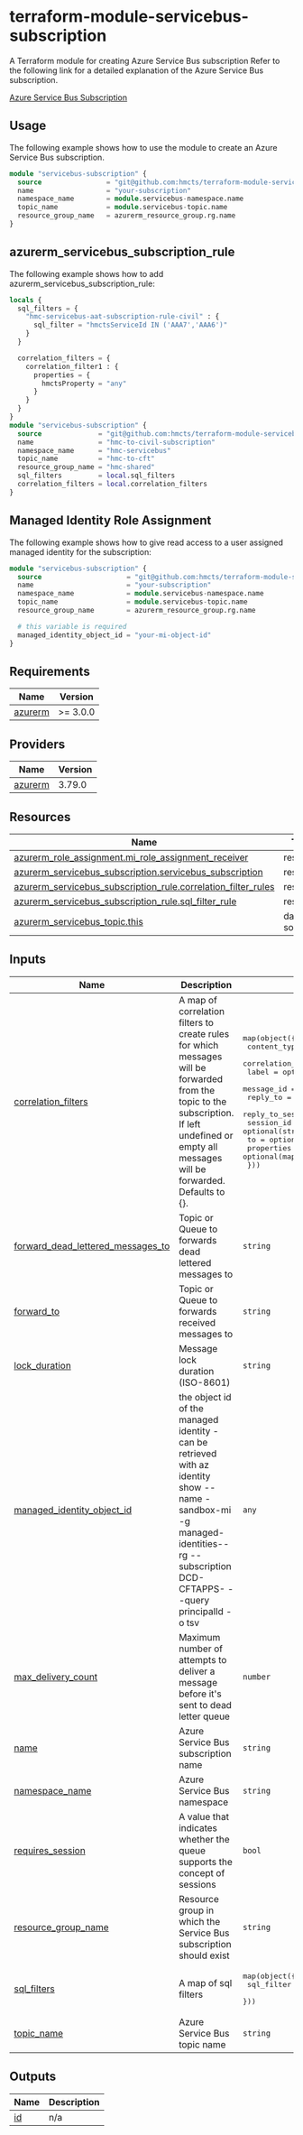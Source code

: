 # terraform-module-servicebus-subscription

A Terraform module for creating Azure Service Bus subscription
Refer to the following link for a detailed explanation of the Azure Service Bus subscription.

[Azure Service Bus Subscription](https://docs.microsoft.com/en-us/azure/service-bus-messaging/service-bus-queues-topics-subscriptions)

## Usage

The following example shows how to use the module to create an Azure Service Bus subscription. 

```terraform
module "servicebus-subscription" {
  source                = "git@github.com:hmcts/terraform-module-servicebus-subscription?ref=master"
  name                  = "your-subscription"
  namespace_name        = module.servicebus-namespace.name
  topic_name            = module.servicebus-topic.name
  resource_group_name   = azurerm_resource_group.rg.name
}
```

## azurerm_servicebus_subscription_rule

The following example shows how to add azurerm_servicebus_subscription_rule:

```terraform
locals {
  sql_filters = {
    "hmc-servicebus-aat-subscription-rule-civil" : {
      sql_filter = "hmctsServiceId IN ('AAA7','AAA6')"
    }
  }

  correlation_filters = {
    correlation_filter1 : {
      properties = {
        hmctsProperty = "any"
      }
    }
  }
}
module "servicebus-subscription" {
  source              = "git@github.com:hmcts/terraform-module-servicebus-subscription?ref=master"
  name                = "hmc-to-civil-subscription"
  namespace_name      = "hmc-servicebus"
  topic_name          = "hmc-to-cft"
  resource_group_name = "hmc-shared"
  sql_filters         = local.sql_filters
  correlation_filters = local.correlation_filters
}
```

## Managed Identity Role Assignment
The following example shows how to give read access to a user assigned managed identity for the subscription:

```terraform
module "servicebus-subscription" {
  source                     = "git@github.com:hmcts/terraform-module-servicebus-subscription?ref=master"
  name                       = "your-subscription"
  namespace_name             = module.servicebus-namespace.name
  topic_name                 = module.servicebus-topic.name
  resource_group_name        = azurerm_resource_group.rg.name

  # this variable is required
  managed_identity_object_id = "your-mi-object-id"
}
```


<!-- BEGIN_TF_DOCS -->
## Requirements

| Name | Version |
|------|---------|
| <a name="requirement_azurerm"></a> [azurerm](#requirement\_azurerm) | >= 3.0.0 |

## Providers

| Name | Version |
|------|---------|
| <a name="provider_azurerm"></a> [azurerm](#provider\_azurerm) | 3.79.0 |

## Resources

| Name | Type |
|------|------|
| [azurerm_role_assignment.mi_role_assignment_receiver](https://registry.terraform.io/providers/hashicorp/azurerm/latest/docs/resources/role_assignment) | resource |
| [azurerm_servicebus_subscription.servicebus_subscription](https://registry.terraform.io/providers/hashicorp/azurerm/latest/docs/resources/servicebus_subscription) | resource |
| [azurerm_servicebus_subscription_rule.correlation_filter_rules](https://registry.terraform.io/providers/hashicorp/azurerm/latest/docs/resources/servicebus_subscription_rule) | resource |
| [azurerm_servicebus_subscription_rule.sql_filter_rule](https://registry.terraform.io/providers/hashicorp/azurerm/latest/docs/resources/servicebus_subscription_rule) | resource |
| [azurerm_servicebus_topic.this](https://registry.terraform.io/providers/hashicorp/azurerm/latest/docs/data-sources/servicebus_topic) | data source |

## Inputs

| Name | Description | Type | Default | Required |
|------|-------------|------|---------|:--------:|
| <a name="input_correlation_filters"></a> [correlation\_filters](#input\_correlation\_filters) | A map of correlation filters to create rules for which messages will be forwarded from the topic to the subscription. If left undefined or empty all messages will be forwarded. Defaults to {}. | <pre>map(object({<br>    content_type        = optional(string)<br>    correlation_id      = optional(string)<br>    label               = optional(string)<br>    message_id          = optional(string)<br>    reply_to            = optional(string)<br>    reply_to_session_id = optional(string)<br>    session_id          = optional(string)<br>    to                  = optional(string)<br>    properties          = optional(map(string))<br>  }))</pre> | `{}` | no |
| <a name="input_forward_dead_lettered_messages_to"></a> [forward\_dead\_lettered\_messages\_to](#input\_forward\_dead\_lettered\_messages\_to) | Topic or Queue to forwards dead lettered messages to | `string` | `""` | no |
| <a name="input_forward_to"></a> [forward\_to](#input\_forward\_to) | Topic or Queue to forwards received messages to | `string` | `""` | no |
| <a name="input_lock_duration"></a> [lock\_duration](#input\_lock\_duration) | Message lock duration (ISO-8601) | `string` | `"PT1M"` | no |
| <a name="input_managed_identity_object_id"></a> [managed\_identity\_object\_id](#input\_managed\_identity\_object\_id) | the object id of the managed identity - can be retrieved with az identity show --name <identity-name>-sandbox-mi -g managed-identities-<env>-rg --subscription DCD-CFTAPPS-<env> --query principalId -o tsv | `any` | `null` | no |
| <a name="input_max_delivery_count"></a> [max\_delivery\_count](#input\_max\_delivery\_count) | Maximum number of attempts to deliver a message before it's sent to dead letter queue | `number` | `10` | no |
| <a name="input_name"></a> [name](#input\_name) | Azure Service Bus subscription name | `string` | n/a | yes |
| <a name="input_namespace_name"></a> [namespace\_name](#input\_namespace\_name) | Azure Service Bus namespace | `string` | n/a | yes |
| <a name="input_requires_session"></a> [requires\_session](#input\_requires\_session) | A value that indicates whether the queue supports the concept of sessions | `bool` | `false` | no |
| <a name="input_resource_group_name"></a> [resource\_group\_name](#input\_resource\_group\_name) | Resource group in which the Service Bus subscription should exist | `string` | n/a | yes |
| <a name="input_sql_filters"></a> [sql\_filters](#input\_sql\_filters) | A map of sql filters | <pre>map(object({<br>    sql_filter = optional(string)<br>  }))</pre> | `{}` | no |
| <a name="input_topic_name"></a> [topic\_name](#input\_topic\_name) | Azure Service Bus topic name | `string` | n/a | yes |

## Outputs

| Name | Description |
|------|-------------|
| <a name="output_id"></a> [id](#output\_id) | n/a |
<!-- END_TF_DOCS -->